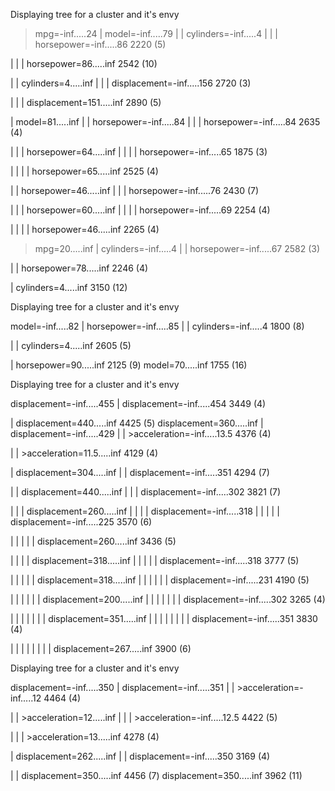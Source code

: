 Displaying tree for a cluster and it's envy

>mpg=-inf.....24 
| model=-inf.....79 
| | cylinders=-inf.....4 
| | | horsepower=-inf.....86 2220 (5)

| | | horsepower=86.....inf 2542 (10)

| | cylinders=4.....inf 
| | | displacement=-inf.....156 2720 (3)

| | | displacement=151.....inf 2890 (5)

| model=81.....inf 
| | horsepower=-inf.....84 
| | | horsepower=-inf.....84 2635 (4)

| | | horsepower=64.....inf 
| | | | horsepower=-inf.....65 1875 (3)

| | | | horsepower=65.....inf 2525 (4)

| | horsepower=46.....inf 
| | | horsepower=-inf.....76 2430 (7)

| | | horsepower=60.....inf 
| | | | horsepower=-inf.....69 2254 (4)

| | | | horsepower=46.....inf 2265 (4)
>mpg=20.....inf 
| cylinders=-inf.....4 
| | horsepower=-inf.....67 2582 (3)

| | horsepower=78.....inf 2246 (4)

| cylinders=4.....inf 3150 (12)

Displaying tree for a cluster and it's envy

model=-inf.....82 
| horsepower=-inf.....85 
| | cylinders=-inf.....4 1800 (8)

| | cylinders=4.....inf 2605 (5)

| horsepower=90.....inf 2125 (9)
model=70.....inf 1755 (16)

Displaying tree for a cluster and it's envy

displacement=-inf.....455 
| displacement=-inf.....454 3449 (4)

| displacement=440.....inf 4425 (5)
displacement=360.....inf 
| displacement=-inf.....429 
| | >acceleration=-inf.....13.5 4376 (4)

| | >acceleration=11.5.....inf 4129 (4)

| displacement=304.....inf 
| | displacement=-inf.....351 4294 (7)

| | displacement=440.....inf 
| | | displacement=-inf.....302 3821 (7)

| | | displacement=260.....inf 
| | | | displacement=-inf.....318 
| | | | | displacement=-inf.....225 3570 (6)

| | | | | displacement=260.....inf 3436 (5)

| | | | displacement=318.....inf 
| | | | | displacement=-inf.....318 3777 (5)

| | | | | displacement=318.....inf 
| | | | | | displacement=-inf.....231 4190 (5)

| | | | | | displacement=200.....inf 
| | | | | | | displacement=-inf.....302 3265 (4)

| | | | | | | displacement=351.....inf 
| | | | | | | | displacement=-inf.....351 3830 (4)

| | | | | | | | displacement=267.....inf 3900 (6)

Displaying tree for a cluster and it's envy

displacement=-inf.....350 
| displacement=-inf.....351 
| | >acceleration=-inf.....12 4464 (4)

| | >acceleration=12.....inf 
| | | >acceleration=-inf.....12.5 4422 (5)

| | | >acceleration=13.....inf 4278 (4)

| displacement=262.....inf 
| | displacement=-inf.....350 3169 (4)

| | displacement=350.....inf 4456 (7)
displacement=350.....inf 3962 (11)

